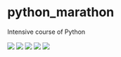 # python_marathon
Intensive course of Python

<div>
<img align="center" src="https://img.shields.io/badge/Python-3776AB?style=for-the-badge&logo=python&logoColor=white" />
<img align="center" src="https://img.shields.io/badge/replit-667881?style=for-the-badge&logo=replit&logoColor=white" />
<img align="center" src="https://img.shields.io/badge/BeatifulSoap-000000?style=for-the-badge&logo=Soap&logoColor=black"/>
<img align="center" src="https://img.shields.io/badge/Requests-000000?style=for-the-badge&logo=Requests&logoColor=black"/>
<img align="center" src="https://img.shields.io/badge/Flask-000000?style=for-the-badge&logo=flask&logoColor=white" />
</div>

